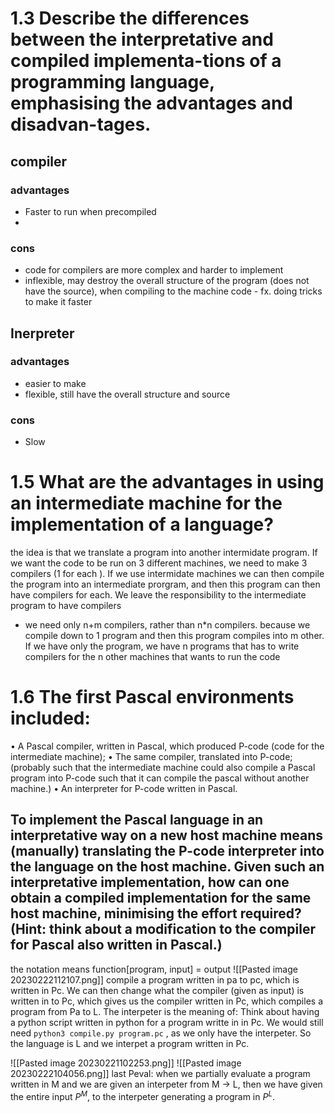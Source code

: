 
# 1.3 Describe the differences between the interpretative and compiled implementa-tions of a programming language, emphasising the advantages and disadvan-tages.

## compiler
### advantages
* Faster to run when precompiled
* 
### cons
* code for compilers are more complex and harder to implement
* inflexible, may destroy the overall structure of the program (does not have the source), when compiling to the machine code - fx. doing tricks to make it faster

## Inerpreter
### advantages
* easier to make
* flexible, still have the overall structure and source
### cons
* Slow


# 1.5 What are the advantages in using an intermediate machine for the implementation of a language?
the idea is that we translate a program into another intermidate program. If we want the code to be run on 3 different machines, we need to make 3 compilers (1 for each ). If we use intermidate machines we can then compile the program into an intermediate prorgram, and  then this program can then have compilers for each. We leave the responsibility to the intermediate program to have compilers
* we need only n+m  compilers, rather than n*n compilers. because we compile down to 1 program and then this program compiles into m other. If we have only the program, we have n programs that has to write compilers for the n other machines that wants to run the code



# 1.6 The first Pascal environments included:
• A Pascal compiler, written in Pascal, which produced P-code (code for the
intermediate machine);
• The same compiler, translated into P-code; (probably such that the intermediate machine could also compile a Pascal program into P-code such that it can compile the pascal without another machine.)
• An interpreter for P-code written in Pascal.
## To implement the Pascal language in an interpretative way on a new host machine means (manually) translating the P-code interpreter into the language on the host machine. Given such an interpretative implementation, how can one obtain a compiled implementation for the same host machine, minimising the effort required? (Hint: think about a modification to the compiler for Pascal also written in Pascal.)
the notation means 
function[program, input] = output
![[Pasted image 20230222112107.png]]
compile a program written in pa to pc, which is written in Pc. We can then change what the compiler (given as input) is written in to Pc, which gives us the compiler written in Pc, which compiles a program from Pa to L. 
The interpeter is the meaning of: Think about having a python script written in python for a program writte in in Pc. We would still need `python3 compile.py program.pc` , as we only have the interpeter. So the language is L and we interpet a program written in Pc.

![[Pasted image 20230221102253.png]]
![[Pasted image 20230222104056.png]]
last Peval: when we partially evaluate a program written in M and we are given an interpeter from M -> L, then we have given the entire input $P^M$, to the interpeter generating a program in $P^L$.